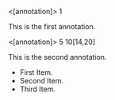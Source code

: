 <[annotation]> 1

This is the first annotation.

<[annotation]> 5 10[14,20]

This is the second annotation.

- First Item.
- Second Item.
- Third Item.
